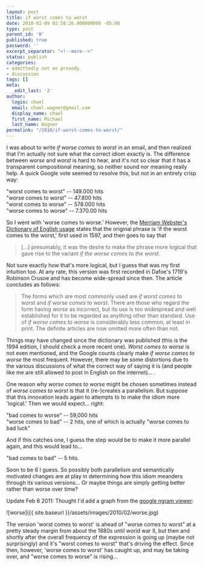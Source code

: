```yaml
---
layout: post
title: if worst comes to worst
date: 2010-02-09 02:58:26.000000000 -05:00
type: post
parent_id: '0'
published: true
password: ''
excerpt_separator: "<!--more-->"
status: publish
categories:
- admittedly not on prosody
- discussion
tags: []
meta:
  _edit_last: '2'
author:
  login: chael
  email: chael.wagner@gmail.com
  display_name: chael
  first_name: Michael
  last_name: Wagner
permalink: "/2010/if-worst-comes-to-worst/"
---
```

I was about to write _if worse comes to worst_ in an email, and then realized that I'm actually not sure what the correct idiom exactly is. The difference between _worse_ and _worst_ is hard to hear, and it's not so clear that it has a transparent compositional meaning, so neither sound nor meaning really help. A quick Google vote seemed to resolve this, but not in an entirely crisp way:

"worst comes to worst" -- 149.000 hits  
"worse comes to worst" -- 47.800 hits  
"worst comes to worse" -- 578.000 hits  
"worse comes to worse" -- 7.370.00 hits

So I went with 'worse comes to worse.' However, the [Merriam Webster's Dictionary of English usage](http://books.google.ca/books?id=2yJusP0vrdgC&pg=PA965&dq=%22worst+comes+to+worst%22+merriam+webster&ei=vghxS5XUHaa8zgSUiNSJDg&cd=1#v=onepage&q=&f=false) states that the original phrase is 'if the worst comes to the worst,' first used in 1597, and then goes to say that

<!--more-->

> [...] presumably, it was the desire to make the phrase more logical that gave rise to the variant _if the worse comes to the worst_.

Not sure exactly how that's more logical, but I guess that was my first intuition too. At any rate, this version was first recorded in Dafoe's 1719's Robinson Crusoe and has become wide-spread since then. The article concludes as follows:

> The forms which are most commonly used are _if worst comes to worst_ and _if worse comes to worst_. There are those who regard the form having _worse_ as incorrect, but its use is too widespread and well established for it to be regarded as anything other than standard. Use of _if worse comes to worse_ is considerably less common, at least in print. The definite articles are now omitted more often than not.

Things may have changed since the dictionary was published (this is the 1994 edition, I should check a more recent one). _Worst comes to worse_ is not even mentioned, and the Google counts clearly make _if worse comes to worse_ the most frequent. However, there may be some distortions due to the various discussions of what the correct way of saying it is (and people like me are still allowed to post in English on the internet)... .

One reason why _worse comes to worse_ might be chosen sometimes instead of _worse comes to worst_ is that it (re-)creates a parallelism. But suppose that this innovation leads again to attempts to to make the idiom more 'logical.' Then we would expect... right:

"bad comes to worse" -- 59,000 hits  
"worse comes to bad" -- 2 hits, one of which is actually "worse comes to bad luck"

And if this catches one, I guess the step would be to make it more parallel again, and this would lead to...

"bad comes to bad" -- 5 hits.

Soon to be 6 I guess. So possibly both parallelism and semantically motivated changes are at play in determining how this idiom meanders through its various versions... Or maybe things are simply getting better rather than worse over time?

Update Feb 6 2011: Thought I'd add a graph from the [google ngram viewer](http://ngrams.googlelabs.com/graph?content=worst+comes+to+worst,+worse+comes+to+worst,+worse+comes+to+worse,+worst+comes+to+worse&year_start=1800&year_end=2000&corpus=0&smoothing=3):  
  
 ![worse]({{ site.baseurl }}/assets/images/2010/02/worse.jpg)

The version 'worst comes to worst' is ahead of "worse comes to worst" at a pretty steady margin from about the 1880s until world war II, but then and shortly after the overall frequency of the expression is going up (maybe not surprisingly) and it's "worst comes to worst" that's driving the effect. Since then, however, 'worse comes to worst' has caught up, and may be taking over, and "worse comes to worse" is rising...

